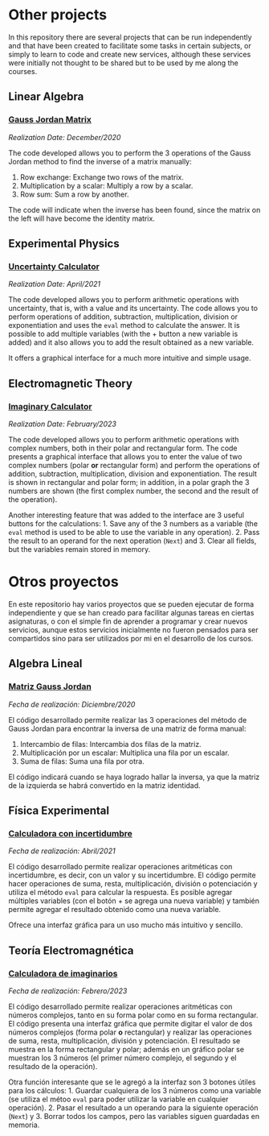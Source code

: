 # Other projects

In this repository there are several projects that can be run independently and that have been created to facilitate some tasks in certain subjects, or simply to learn to code and create new services, although these services were initially not thought to be shared but to be used by me along the courses.

## Linear Algebra

### [Gauss Jordan Matrix](/GaussJordanMatrix/gauss_jordan_matrix.py)

*Realization Date: December/2020*

The code developed allows you to perform the 3 operations of the Gauss Jordan method to find the inverse of a matrix manually:

1. Row exchange: Exchange two rows of the matrix.
2. Multiplication by a scalar: Multiply a row by a scalar.
3. Row sum: Sum a row by another.

The code will indicate when the inverse has been found, since the matrix on the left will have become the identity matrix.

## Experimental Physics

### [Uncertainty Calculator](/CalculadoraIncertidumbre/calculadora_incertidumbre.py)

*Realization Date: April/2021*

The code developed allows you to perform arithmetic operations with uncertainty, that is, with a value and its uncertainty. The code allows you to perform operations of addition, subtraction, multiplication, division or exponentiation and uses the `eval` method to calculate the answer. It is possible to add multiple variables (with the + button a new variable is added) and it also allows you to add the result obtained as a new variable.

It offers a graphical interface for a much more intuitive and simple usage.

## Electromagnetic Theory

### [Imaginary Calculator](/CalculadoraImaginarios/imag-calc.py)

*Realization Date: February/2023*

The code developed allows you to perform arithmetic operations with complex numbers, both in their polar and rectangular form. The code presents a graphical interface that allows you to enter the value of two complex numbers (polar **or** rectangular form) and perform the operations of addition, subtraction, multiplication, division and exponentiation. The result is shown in rectangular and polar form; in addition, in a polar graph the 3 numbers are shown (the first complex number, the second and the result of the operation).

Another interesting feature that was added to the interface are 3 useful buttons for the calculations: 1. Save any of the 3 numbers as a variable (the `eval` method is used to be able to use the variable in any operation). 2. Pass the result to an operand for the next operation (`Next`) and 3. Clear all fields, but the variables remain stored in memory.

# Otros proyectos

En este repositorio hay varios proyectos que se pueden ejecutar de forma independiente y que se han creado para facilitar algunas tareas en ciertas asignaturas, o con el simple fin de aprender a programar y crear nuevos servicios, aunque estos servicios inicialmente no fueron pensados para ser compartidos sino para ser utilizados por mi en el desarrollo de los cursos.

## Algebra Lineal

### [Matriz Gauss Jordan](/GaussJordanMatrix/gauss_jordan_matrix.py)

*Fecha de realización: Diciembre/2020*

El código desarrollado permite realizar las 3 operaciones del método de Gauss Jordan para encontrar la inversa de una matriz de forma manual:

1. Intercambio de filas: Intercambia dos filas de la matriz.
2. Multiplicación por un escalar: Multiplica una fila por un escalar.
3. Suma de filas: Suma una fila por otra.

El código indicará cuando se haya logrado hallar la inversa, ya que la matriz de la izquierda se habrá convertido en la matriz identidad.

## Física Experimental

### [Calculadora con incertidumbre](/CalculadoraIncertidumbre/calculadora_incertidumbre.py)

*Fecha de realización: Abril/2021*

El código desarrollado permite realizar operaciones aritméticas con incertidumbre, es decir, con un valor y su incertidumbre. El código permite hacer operaciones de suma, resta, multiplicación, división o potenciación y utiliza el método `eval` para calcular la respuesta. Es posible agregar múltiples variables (con el botón + se agrega una nueva variable) y también permite agregar el resultado obtenido como una nueva variable.

Ofrece una interfaz gráfica para un uso mucho más intuitivo y sencillo.

## Teoría Electromagnética

### [Calculadora de imaginarios](/CalculadoraImaginarios/imag-calc.py)

*Fecha de realización: Febrero/2023*

El código desarrollado permite realizar operaciones aritméticas con números complejos, tanto en su forma polar como en su forma rectangular. El código presenta una interfaz gráfica que permite digitar el valor de dos números complejos (forma polar **o** rectangular) y realizar las operaciones de suma, resta, multiplicación, división y potenciación. El resultado se muestra en la forma rectangular y polar; además en un gráfico polar se muestran los 3 números (el primer número complejo, el segundo y el resultado de la operación).

Otra función interesante que se le agregó a la interfaz son 3 botones útiles para los cálculos: 1. Guardar cualquiera de los 3 números como una variable (se utiliza el métoo `eval` para poder utilizar la variable en cualquier operación). 2. Pasar el resultado a un operando para la siguiente operación (`Next`) y 3. Borrar todos los campos, pero las variables siguen guardadas en memoria.
